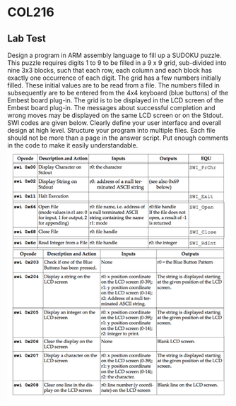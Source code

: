 # COL216
## Lab Test
Design a program in ARM assembly language to fill up a SUDOKU puzzle. This puzzle requires
digits 1 to 9 to be filled in a 9 x 9 grid, sub-divided into nine 3x3 blocks, such that each row, each
column and each block has exactly one occurrence of each digit. The grid has a few numbers
initially filled. These initial values are to be read from a file. The numbers filled in subsequently are
to be entered from the 4x4 keyboard (blue buttons) of the Embest board plug-in. The grid is to be
displayed in the LCD screen of the Embest board plug-in. The messages about successful
completion and wrong moves may be displayed on the same LCD screen or on the Stdout. SWI
codes are given below. Clearly define your user interface and overall design at high level. Structure
your program into multiple files. Each file should not be more than a page in the answer script. Put
enough comments in the code to make it easily understandable.
![table](table.png)
